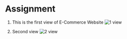 # Assignment

1. This is the first view of E-Commerce Website
![1 view](https://user-images.githubusercontent.com/70787564/178897287-ce6c2d4a-d894-4b8a-b0da-fce0f03ea5da.jpeg)


2. Second view
![2 view](https://user-images.githubusercontent.com/70787564/178897751-9b3715e6-8cb5-4f01-81fd-8321bd62ec65.jpeg)
